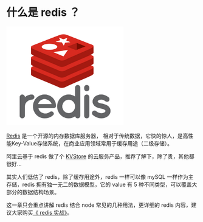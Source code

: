 # 什么是 redis ？

![./1.jpg](./1.jpg)

[Redis](http://www.redis.cn/) 是一个开源的内存数据库服务器， 相对于传统数据，它快的惊人，是高性能Key-Value存储系统，在商业应用领域常用于缓存用途（二级存储）。

阿里云基于 redis 做了个 [KVStore](http://www.aliyun.com/product/kvstore) 的云服务产品，推荐了解下，除了贵，其他都很好...

其实人们低估了 redis，除了缓存用途外，redis 一样可以像 mySQL 一样作为主存储，redis 拥有独一无二的数据模型，它的 value 有 5 种不同类型，可以覆盖大部分的数据结构场景。

这一章只会重点讲解 redis 结合 node 常见的几种用法，更详细的 redis 内容，建议大家购买[《 redis 实战》](https://s.taobao.com/search?initiative_id=tbindexz_20151118&ie=utf8&spm=a21bo.7724922.8452-taobao-item.2&sourceId=tb.index&search_type=item&ssid=s5-e&commend=all&imgfile=&q=redis%E5%AE%9E%E6%88%98&suggest=history_1&_input_charset=utf-8&wq=redis&suggest_query=redis&source=suggest)。



